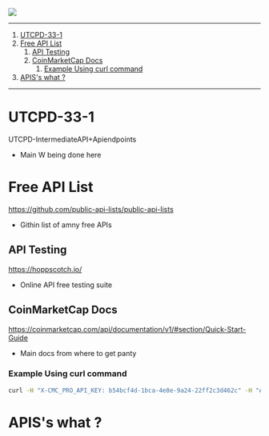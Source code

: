 
![](https://i.ibb.co/2MWym6Z/image.png)

----
1. [UTCPD-33-1](#utcpd-33-1)
2. [Free API List](#free-api-list)
   1. [API Testing](#api-testing)
   2. [CoinMarketCap Docs](#coinmarketcap-docs)
      1. [Example Using curl command](#example-using-curl-command)
3. [APIS's what  ?](#apiss-what--)

----

# UTCPD-33-1
UTCPD-IntermediateAPI+Apiendpoints

- Main W being done here

# Free API List 

https://github.com/public-api-lists/public-api-lists
- Githin list of amny free APIs 

## API Testing 

https://hoppscotch.io/ 
- Online API free testing suite 

## CoinMarketCap Docs 

https://coinmarketcap.com/api/documentation/v1/#section/Quick-Start-Guide
- Main docs from where to get panty 



### Example Using curl command 
```sh 
curl -H "X-CMC_PRO_API_KEY: b54bcf4d-1bca-4e8e-9a24-22ff2c3d462c" -H "Accept: application/json" -d "start=1&limit=5000&convert=USD" -G https://sandbox-api.coinmarketcap.com/v1/cryptocurrency/listings/latest
```

# APIS's what  ?
